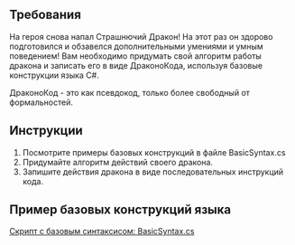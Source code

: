 ## Требования

На героя снова напал Страшнючий Дракон! На этот раз он здорово подготовился и обзавелся дополнительными умениями и умным поведением!
Вам необходимо придумать свой алгоритм работы дракона и записать его в виде ДраконоКода, используя базовые конструкции языка C#.

ДраконоКод - это как псевдокод, только более свободный от формальностей.

## Инструкции
1. Посмотрите примеры базовых конструкций в файле BasicSyntax.cs
2. Придумайте алгоритм действий своего дракона.
3. Запишите действия дракона в виде последовательных инструкций кода.

## Пример базовых конструкций языка

[Скрипт с базовым синтаксисом: BasicSyntax.cs](/BasicSyntax.cs)